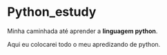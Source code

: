 # Python_estudy
 Minha caminhada até aprender a **linguagem python**.

 Aqui eu colocarei todo o meu apredizando de python.
